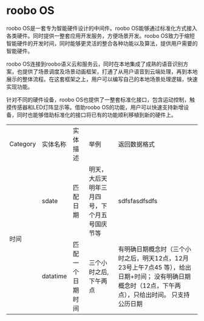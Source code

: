# roobo OS

roobo OS是一套专为智能硬件设计的中间件。roobo OS能够通过标准化方式接入各类硬件。同时提供一整套应用开发服务，方便场景开发。roobo OS致力于缩短智能硬件的开发时间，同时能够更灵活的整合各种功能以及算法，提供用户需要的智能硬件。

roobo OS连接到roobo语义云和服务云，同时在本地集成了成熟的语音识别方案，也提供了场景调度及场景动画框架，打通了从用户语音到云端处理，再到本地展示的整体流程。在这套框架之上，用户可以编写自己的本地场景处理逻辑，快速实现功能。

针对不同的硬件设备，roobo OS也提供了一整套标准化接口，包含运动控制，触摸传感器和LED灯阵显示等。借助roobo OS的功能，用户可以快速支持新增设备，同时也能够借助标准化的接口将已有的功能顺利移植到新的硬件上。

<table>
    <tr>
        <td>Category</td>
        <td >实体名称</td>
        <td>实体描述</td>
        <td>举例</td>
        <td>返回数据格式</td>
    </tr>
    <tr>
        <td rowspan="2">时间</td>
        <td>sdate</td>
        <td>匹配日期</td>
        <td>明天，大后天明年三月四号，下个月五号国庆节等</td>
        <td>sdfsfasdfsdfs
        </td>
    </tr>
    <tr>
        <td>datatime</td>
        <td>匹配一个日期时间</td><td>三个小时之后,下午两点</td>
        <td>有明确日期概念时（三个小时之后，明天12点，12月23号上午7点45 等），给出日期+时间； 没有明确日期概念时（12点，下午两点），只给出时间。 只支持公历日期</td>
    </tr>
</table>
